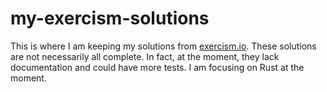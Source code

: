 # my-exercism-solutions
This is where I am keeping my solutions from [exercism.io](http://www.exercism.io).
These solutions are not necessarily all complete.  In fact, at the moment, they
lack documentation and could have more tests.  I am focusing on Rust at the
moment.